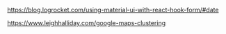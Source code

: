 https://blog.logrocket.com/using-material-ui-with-react-hook-form/#date

https://www.leighhalliday.com/google-maps-clustering
